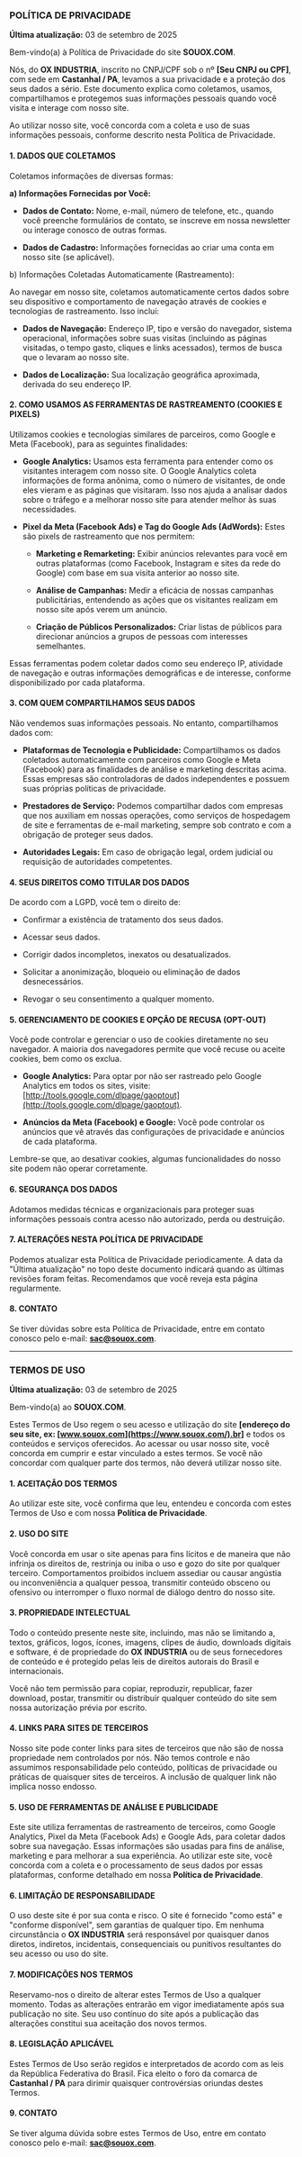 
### **POLÍTICA DE PRIVACIDADE**

**Última atualização:** 03 de setembro de 2025

Bem-vindo(a) à Política de Privacidade do site **SOUOX.COM**.

Nós, do **OX INDUSTRIA**, inscrito no CNPJ/CPF sob o nº **[Seu CNPJ ou CPF]**, com sede em **Castanhal / PA**, levamos a sua privacidade e a proteção dos seus dados a sério. Este documento explica como coletamos, usamos, compartilhamos e protegemos suas informações pessoais quando você visita e interage com nosso site.

Ao utilizar nosso site, você concorda com a coleta e uso de suas informações pessoais, conforme descrito nesta Política de Privacidade.

#### **1. DADOS QUE COLETAMOS**

Coletamos informações de diversas formas:

**a) Informações Fornecidas por Você:**

-   **Dados de Contato:** Nome, e-mail, número de telefone, etc., quando você preenche formulários de contato, se inscreve em nossa newsletter ou interage conosco de outras formas.
    
-   **Dados de Cadastro:** Informações fornecidas ao criar uma conta em nosso site (se aplicável).
    

b) Informações Coletadas Automaticamente (Rastreamento):

Ao navegar em nosso site, coletamos automaticamente certos dados sobre seu dispositivo e comportamento de navegação através de cookies e tecnologias de rastreamento. Isso inclui:

-   **Dados de Navegação:** Endereço IP, tipo e versão do navegador, sistema operacional, informações sobre suas visitas (incluindo as páginas visitadas, o tempo gasto, cliques e links acessados), termos de busca que o levaram ao nosso site.
    
-   **Dados de Localização:** Sua localização geográfica aproximada, derivada do seu endereço IP.
    

#### **2. COMO USAMOS AS FERRAMENTAS DE RASTREAMENTO (COOKIES E PIXELS)**

Utilizamos cookies e tecnologias similares de parceiros, como Google e Meta (Facebook), para as seguintes finalidades:

-   **Google Analytics:** Usamos esta ferramenta para entender como os visitantes interagem com nosso site. O Google Analytics coleta informações de forma anônima, como o número de visitantes, de onde eles vieram e as páginas que visitaram. Isso nos ajuda a analisar dados sobre o tráfego e a melhorar nosso site para atender melhor às suas necessidades.
    
-   **Pixel da Meta (Facebook Ads) e Tag do Google Ads (AdWords):** Estes são pixels de rastreamento que nos permitem:
    
    -   **Marketing e Remarketing:** Exibir anúncios relevantes para você em outras plataformas (como Facebook, Instagram e sites da rede do Google) com base em sua visita anterior ao nosso site.
        
    -   **Análise de Campanhas:** Medir a eficácia de nossas campanhas publicitárias, entendendo as ações que os visitantes realizam em nosso site após verem um anúncio.
        
    -   **Criação de Públicos Personalizados:** Criar listas de públicos para direcionar anúncios a grupos de pessoas com interesses semelhantes.
        

Essas ferramentas podem coletar dados como seu endereço IP, atividade de navegação e outras informações demográficas e de interesse, conforme disponibilizado por cada plataforma.

#### **3. COM QUEM COMPARTILHAMOS SEUS DADOS**

Não vendemos suas informações pessoais. No entanto, compartilhamos dados com:

-   **Plataformas de Tecnologia e Publicidade:** Compartilhamos os dados coletados automaticamente com parceiros como Google e Meta (Facebook) para as finalidades de análise e marketing descritas acima. Essas empresas são controladoras de dados independentes e possuem suas próprias políticas de privacidade.
    
-   **Prestadores de Serviço:** Podemos compartilhar dados com empresas que nos auxiliam em nossas operações, como serviços de hospedagem de site e ferramentas de e-mail marketing, sempre sob contrato e com a obrigação de proteger seus dados.
    
-   **Autoridades Legais:** Em caso de obrigação legal, ordem judicial ou requisição de autoridades competentes.
    

#### **4. SEUS DIREITOS COMO TITULAR DOS DADOS**

De acordo com a LGPD, você tem o direito de:

-   Confirmar a existência de tratamento dos seus dados.
    
-   Acessar seus dados.
    
-   Corrigir dados incompletos, inexatos ou desatualizados.
    
-   Solicitar a anonimização, bloqueio ou eliminação de dados desnecessários.
    
-   Revogar o seu consentimento a qualquer momento.
    

#### **5. GERENCIAMENTO DE COOKIES E OPÇÃO DE RECUSA (OPT-OUT)**

Você pode controlar e gerenciar o uso de cookies diretamente no seu navegador. A maioria dos navegadores permite que você recuse ou aceite cookies, bem como os exclua.

-   **Google Analytics:** Para optar por não ser rastreado pelo Google Analytics em todos os sites, visite: [http://tools.google.com/dlpage/gaoptout](http://tools.google.com/dlpage/gaoptout).
    
-   **Anúncios da Meta (Facebook) e Google:** Você pode controlar os anúncios que vê através das configurações de privacidade e anúncios de cada plataforma.
    

Lembre-se que, ao desativar cookies, algumas funcionalidades do nosso site podem não operar corretamente.

#### **6. SEGURANÇA DOS DADOS**

Adotamos medidas técnicas e organizacionais para proteger suas informações pessoais contra acesso não autorizado, perda ou destruição.

#### **7. ALTERAÇÕES NESTA POLÍTICA DE PRIVACIDADE**

Podemos atualizar esta Política de Privacidade periodicamente. A data da "Última atualização" no topo deste documento indicará quando as últimas revisões foram feitas. Recomendamos que você reveja esta página regularmente.

#### **8. CONTATO**

Se tiver dúvidas sobre esta Política de Privacidade, entre em contato conosco pelo e-mail: **sac@souox.com**.

----------

### **TERMOS DE USO**

**Última atualização:** 03 de setembro de 2025

Bem-vindo(a) ao **SOUOX.COM**.

Estes Termos de Uso regem o seu acesso e utilização do site **[endereço do seu site, ex: [www.souox.com](https://www.souox.com/).br]** e todos os conteúdos e serviços oferecidos. Ao acessar ou usar nosso site, você concorda em cumprir e estar vinculado a estes termos. Se você não concordar com qualquer parte dos termos, não deverá utilizar nosso site.

#### **1. ACEITAÇÃO DOS TERMOS**

Ao utilizar este site, você confirma que leu, entendeu e concorda com estes Termos de Uso e com nossa **Política de Privacidade**.

#### **2. USO DO SITE**

Você concorda em usar o site apenas para fins lícitos e de maneira que não infrinja os direitos de, restrinja ou iniba o uso e gozo do site por qualquer terceiro. Comportamentos proibidos incluem assediar ou causar angústia ou inconveniência a qualquer pessoa, transmitir conteúdo obsceno ou ofensivo ou interromper o fluxo normal de diálogo dentro do nosso site.

#### **3. PROPRIEDADE INTELECTUAL**

Todo o conteúdo presente neste site, incluindo, mas não se limitando a, textos, gráficos, logos, ícones, imagens, clipes de áudio, downloads digitais e software, é de propriedade do **OX INDUSTRIA** ou de seus fornecedores de conteúdo e é protegido pelas leis de direitos autorais do Brasil e internacionais.

Você não tem permissão para copiar, reproduzir, republicar, fazer download, postar, transmitir ou distribuir qualquer conteúdo do site sem nossa autorização prévia por escrito.

#### **4. LINKS PARA SITES DE TERCEIROS**

Nosso site pode conter links para sites de terceiros que não são de nossa propriedade nem controlados por nós. Não temos controle e não assumimos responsabilidade pelo conteúdo, políticas de privacidade ou práticas de quaisquer sites de terceiros. A inclusão de qualquer link não implica nosso endosso.

#### **5. USO DE FERRAMENTAS DE ANÁLISE E PUBLICIDADE**

Este site utiliza ferramentas de rastreamento de terceiros, como Google Analytics, Pixel da Meta (Facebook Ads) e Google Ads, para coletar dados sobre sua navegação. Essas informações são usadas para fins de análise, marketing e para melhorar a sua experiência. Ao utilizar este site, você concorda com a coleta e o processamento de seus dados por essas plataformas, conforme detalhado em nossa **Política de Privacidade**.

#### **6. LIMITAÇÃO DE RESPONSABILIDADE**

O uso deste site é por sua conta e risco. O site é fornecido "como está" e "conforme disponível", sem garantias de qualquer tipo. Em nenhuma circunstância o **OX INDUSTRIA** será responsável por quaisquer danos diretos, indiretos, incidentais, consequenciais ou punitivos resultantes do seu acesso ou uso do site.

#### **7. MODIFICAÇÕES NOS TERMOS**

Reservamo-nos o direito de alterar estes Termos de Uso a qualquer momento. Todas as alterações entrarão em vigor imediatamente após sua publicação no site. Seu uso contínuo do site após a publicação das alterações constitui sua aceitação dos novos termos.

#### **8. LEGISLAÇÃO APLICÁVEL**

Estes Termos de Uso serão regidos e interpretados de acordo com as leis da República Federativa do Brasil. Fica eleito o foro da comarca de **Castanhal / PA** para dirimir quaisquer controvérsias oriundas destes Termos.

#### **9. CONTATO**

Se tiver alguma dúvida sobre estes Termos de Uso, entre em contato conosco pelo e-mail: **sac@souox.com**.